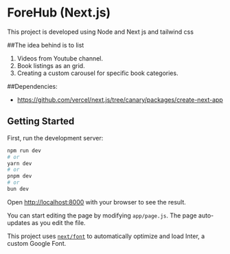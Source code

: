 # ForeHub (Next.js)
This project is developed using Node and Next js and tailwind css

##The idea behind is to list 

1. Videos from Youtube channel. 
2. Book listings as an grid.
3. Creating a custom carousel for specific book categories.


##Dependencies:

- https://github.com/vercel/next.js/tree/canary/packages/create-next-app

## Getting Started

First, run the development server:

```bash
npm run dev
# or
yarn dev
# or
pnpm dev
# or
bun dev
```

Open [http://localhost:8000](http://localhost:8000) with your browser to see the result.

You can start editing the page by modifying `app/page.js`. The page auto-updates as you edit the file.

This project uses [`next/font`](https://nextjs.org/docs/basic-features/font-optimization) to automatically optimize and load Inter, a custom Google Font.
